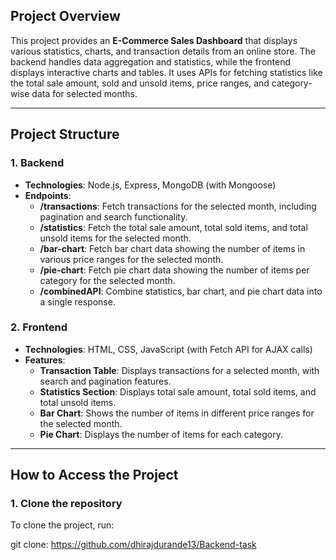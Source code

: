 
## Project Overview

This project provides an **E-Commerce Sales Dashboard** that displays various statistics, charts, and transaction details from an online store. The backend handles data aggregation and statistics, while the frontend displays interactive charts and tables. It uses APIs for fetching statistics like the total sale amount, sold and unsold items, price ranges, and category-wise data for selected months.

---

## Project Structure

### 1. Backend

- **Technologies**: Node.js, Express, MongoDB (with Mongoose)
- **Endpoints**:
  - **/transactions**: Fetch transactions for the selected month, including pagination and search functionality.
  - **/statistics**: Fetch the total sale amount, total sold items, and total unsold items for the selected month.
  - **/bar-chart**: Fetch bar chart data showing the number of items in various price ranges for the selected month.
  - **/pie-chart**: Fetch pie chart data showing the number of items per category for the selected month.
  - **/combinedAPI**: Combine statistics, bar chart, and pie chart data into a single response.

### 2. Frontend
- **Technologies**: HTML, CSS, JavaScript (with Fetch API for AJAX calls)
- **Features**:
  - **Transaction Table**: Displays transactions for a selected month, with search and pagination features.
  - **Statistics Section**: Displays total sale amount, total sold items, and total unsold items.
  - **Bar Chart**: Shows the number of items in different price ranges for the selected month.
  - **Pie Chart**: Displays the number of items for each category.

---

## How to Access the Project

### 1. Clone the repository
To clone the project, run:

git clone: https://github.com/dhirajdurande13/Backend-task
